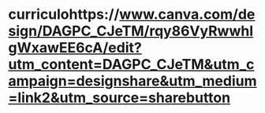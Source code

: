 # curriculohttps://www.canva.com/design/DAGPC_CJeTM/rqy86VyRwwhlgWxawEE6cA/edit?utm_content=DAGPC_CJeTM&utm_campaign=designshare&utm_medium=link2&utm_source=sharebutton
